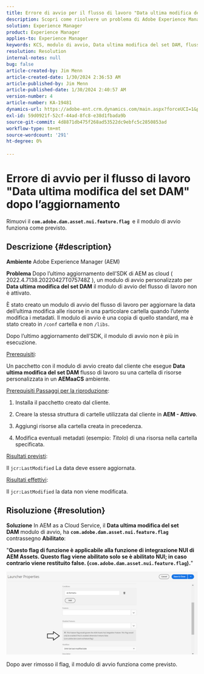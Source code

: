 ```yaml
---
title: Errore di avvio per il flusso di lavoro "Data ultima modifica del set DAM" dopo l’aggiornamento
description: Scopri come risolvere un problema di Adobe Experience Manager di Adobe in cui si verifica l’errore di avvio per il flusso di lavoro "Data ultima modifica del set DAM" dopo l’aggiornamento.
solution: Experience Manager
product: Experience Manager
applies-to: Experience Manager
keywords: KCS, modulo di avvio, Data ultima modifica del set DAM, flusso di lavoro, errore, dopo l’aggiornamento di AEMaaCS, AEM, Adobe Experience Manager, attivato, trigger, Risoluzione dei problemi, com.adobe.dam.asset.nui.feature.flag
resolution: Resolution
internal-notes: null
bug: false
article-created-by: Jim Menn
article-created-date: 1/30/2024 2:36:53 AM
article-published-by: Jim Menn
article-published-date: 1/30/2024 2:40:57 AM
version-number: 4
article-number: KA-19481
dynamics-url: https://adobe-ent.crm.dynamics.com/main.aspx?forceUCI=1&pagetype=entityrecord&etn=knowledgearticle&id=2e20a268-18bf-ee11-9079-6045bd006268
exl-id: 59d0921f-52cf-44ad-8fc8-e38d1fbada9b
source-git-commit: 4d8871db475f268ad53522dc9ebfc5c2850853ad
workflow-type: tm+mt
source-wordcount: '291'
ht-degree: 0%

---
```


# Errore di avvio per il flusso di lavoro &quot;Data ultima modifica del set DAM&quot; dopo l’aggiornamento


Rimuovi il <b>`com.adobe.dam.asset.nui.feature.flag `</b>e il modulo di avvio funziona come previsto.

## Descrizione {#description}


<b>Ambiente</b>
Adobe Experience Manager (AEM)

<b>Problema</b>
Dopo l’ultimo aggiornamento dell’SDK di AEM as cloud ( 2022.4.7138.20220427T075748Z ), un modulo di avvio personalizzato per <b>Data ultima modifica del set DAM</b> il modulo di avvio del flusso di lavoro non è attivato.

È stato creato un modulo di avvio del flusso di lavoro per aggiornare la data dell’ultima modifica alle risorse in una particolare cartella quando l’utente modifica i metadati.
Il modulo di avvio è una copia di quello standard, ma è stato creato in `/conf` cartella e non `/libs`.

Dopo l’ultimo aggiornamento dell’SDK, il modulo di avvio non è più in esecuzione.

<u>Prerequisiti</u>:

Un pacchetto con il modulo di avvio creato dal cliente che esegue <b>Data ultima modifica del set DAM</b> flusso di lavoro su una cartella di risorse personalizzata in un <b>AEMaaCS</b> ambiente.

<u>Prerequisiti Passaggi per la riproduzione</u>:

1. Installa il pacchetto creato dal cliente.

2. Creare la stessa struttura di cartelle utilizzata dal cliente in <b>AEM - Attivo</b>.

3. Aggiungi risorse alla cartella creata in precedenza.

4. Modifica eventuali metadati (esempio: *Titolo*) di una risorsa nella cartella specificata.

<u>Risultati previsti</u>:

Il `jcr:LastModified` La data deve essere aggiornata.

<u>Risultati effettivi</u>:

Il `jcr:LastModified` la data non viene modificata.


## Risoluzione {#resolution}


<b>Soluzione</b>
In AEM as a Cloud Service, il <b>Data ultima modifica del set DAM</b> modulo di avvio, ha <b>`com.adobe.dam.asset.nui.feature.flag`</b> contrassegno <b>Abilitato</b>:

&quot;<b>Questo flag di funzione è applicabile alla funzione di integrazione NUI di AEM Assets. Questo flag viene abilitato solo se è abilitato NUI; in caso contrario viene restituito false. (`com.adobe.dam.asset.nui.feature.flag`).</b>&quot;

![](assets/f0aaf60a-33d1-ec11-a7b5-00224809ccc2.png)

Dopo aver rimosso il flag, il modulo di avvio funziona come previsto.
